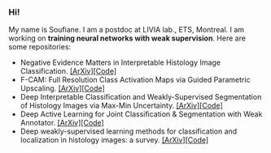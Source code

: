 ### Hi!
My name is Soufiane. I am a postdoc at LIVIA lab., ETS, Montreal. I am working on **training neural networks with weak supervision**.
Here are some repositories:
- Negative Evidence Matters in Interpretable Histology Image Classification. <a href="https://arxiv.org/abs/2201.02445">[ArXiv]</a><a href="https://github.com/sbelharbi/negev">[Code]</a>
- F-CAM: Full Resolution Class Activation Maps via Guided Parametric Upscaling. <a href="https://arxiv.org/abs/2109.07069">[ArXiv]</a><a href="https://github.com/sbelharbi/fcam-wsol">[Code]</a>
- Deep Interpretable Classification and Weakly-Supervised Segmentation of Histology Images via Max-Min Uncertainty. <a href="https://arxiv.org/abs/2011.07221">[ArXiv]</a><a href="https://github.com/sbelharbi/deep-wsl-histo-min-max-uncertainty">[Code]</a>
- Deep Active Learning for Joint Classification & Segmentation with Weak Annotator. <a href="https://arxiv.org/abs/2010.04889">[ArXiv]</a><a href="https://github.com/sbelharbi/deep-active-learning-for-joint-classification-and-segmentation-with-weak-annotator">[Code]</a>
- Deep weakly-supervised learning methods for classification and localization in histology images: a survey. <a href="https://arxiv.org/abs/1909.03354">[ArXiv]</a><a href="https://github.com/jeromerony/survey_wsl_histology">[Code]</a>


<!--
**sbelharbi/sbelharbi** is a ✨ _special_ ✨ repository because its `README.md` (this file) appears on your GitHub profile.

Here are some ideas to get you started:

- 🔭 I’m currently working on ...
- 🌱 I’m currently learning ...
- 👯 I’m looking to collaborate on ...
- 🤔 I’m looking for help with ...
- 💬 Ask me about ...
- 📫 How to reach me: ...
- 😄 Pronouns: ...
- ⚡ Fun fact: ...
-->
